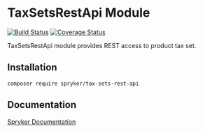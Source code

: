 # TaxSetsRestApi Module
[![Build Status](https://travis-ci.org/spryker/tax-sets-rest-api.svg)](https://travis-ci.org/spryker/tax-sets-rest-api)
[![Coverage Status](https://coveralls.io/repos/github/spryker/tax-sets-rest-api/badge.svg)](https://coveralls.io/github/spryker/tax-sets-rest-api)

TaxSetsRestApi module provides REST access to product tax set.

## Installation

```
composer require spryker/tax-sets-rest-api
```

## Documentation

[Spryker Documentation](https://academy.spryker.com/developing_with_spryker/module_guide/modules.html)
